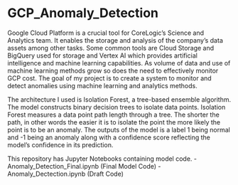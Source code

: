 # GCP_Anomaly_Detection

Google Cloud Platform is a crucial tool for CoreLogic’s Science and Analytics team. It enables the storage and analysis of the company’s data assets among other tasks. Some common tools are Cloud Storage and BigQuery used for storage and Vertex AI which provides artificial intelligence and machine learning capabilities. As volume of data and use of machine learning methods grow so does the need to effectively monitor GCP cost. The goal of my project is to create a system to monitor and detect anomalies using machine learning and analytics methods.

The architecture I used is Isolation Forest, a tree-based ensemble algorithm. The model constructs binary decision trees to isolate data points. Isolation Forest measures a data point path length through a tree. The shorter the path, in other words the easier it is to isolate the point the more  likely the point is to be an anomaly. The outputs of the model is a label 1 being normal and -1 being an anomaly  along with a confidence score reflecting the model’s confidence in its prediction.


This repository has Jupyter Notebooks containing model code.
-Anomaly_Detection_Final.ipynb (Final Model Code)
-Anomaly_Dectection.ipynb (Draft Code)

